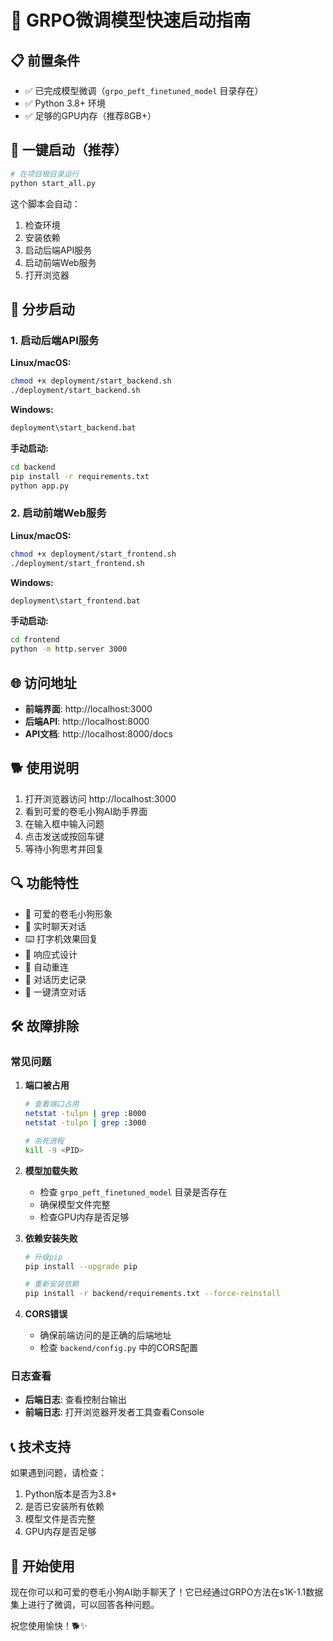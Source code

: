 # 🚀 GRPO微调模型快速启动指南

## 📋 前置条件

- ✅ 已完成模型微调（`grpo_peft_finetuned_model` 目录存在）
- ✅ Python 3.8+ 环境
- ✅ 足够的GPU内存（推荐8GB+）

## 🎯 一键启动（推荐）

```bash
# 在项目根目录运行
python start_all.py
```

这个脚本会自动：
1. 检查环境
2. 安装依赖
3. 启动后端API服务
4. 启动前端Web服务
5. 打开浏览器

## 🔧 分步启动

### 1. 启动后端API服务

**Linux/macOS:**
```bash
chmod +x deployment/start_backend.sh
./deployment/start_backend.sh
```

**Windows:**
```cmd
deployment\start_backend.bat
```

**手动启动:**
```bash
cd backend
pip install -r requirements.txt
python app.py
```

### 2. 启动前端Web服务

**Linux/macOS:**
```bash
chmod +x deployment/start_frontend.sh
./deployment/start_frontend.sh
```

**Windows:**
```cmd
deployment\start_frontend.bat
```

**手动启动:**
```bash
cd frontend
python -m http.server 3000
```

## 🌐 访问地址

- **前端界面**: http://localhost:3000
- **后端API**: http://localhost:8000
- **API文档**: http://localhost:8000/docs

## 🐕 使用说明

1. 打开浏览器访问 http://localhost:3000
2. 看到可爱的卷毛小狗AI助手界面
3. 在输入框中输入问题
4. 点击发送或按回车键
5. 等待小狗思考并回复

## 🔍 功能特性

- 🎨 可爱的卷毛小狗形象
- 💬 实时聊天对话
- ⌨️ 打字机效果回复
- 📱 响应式设计
- 🔄 自动重连
- 📝 对话历史记录
- 🧹 一键清空对话

## 🛠️ 故障排除

### 常见问题

1. **端口被占用**
   ```bash
   # 查看端口占用
   netstat -tulpn | grep :8000
   netstat -tulpn | grep :3000
   
   # 杀死进程
   kill -9 <PID>
   ```

2. **模型加载失败**
   - 检查 `grpo_peft_finetuned_model` 目录是否存在
   - 确保模型文件完整
   - 检查GPU内存是否足够

3. **依赖安装失败**
   ```bash
   # 升级pip
   pip install --upgrade pip
   
   # 重新安装依赖
   pip install -r backend/requirements.txt --force-reinstall
   ```

4. **CORS错误**
   - 确保前端访问的是正确的后端地址
   - 检查 `backend/config.py` 中的CORS配置

### 日志查看

- **后端日志**: 查看控制台输出
- **前端日志**: 打开浏览器开发者工具查看Console

## 📞 技术支持

如果遇到问题，请检查：
1. Python版本是否为3.8+
2. 是否已安装所有依赖
3. 模型文件是否完整
4. GPU内存是否足够

## 🎉 开始使用

现在你可以和可爱的卷毛小狗AI助手聊天了！它已经通过GRPO方法在s1K-1.1数据集上进行了微调，可以回答各种问题。

祝您使用愉快！🐕✨ 